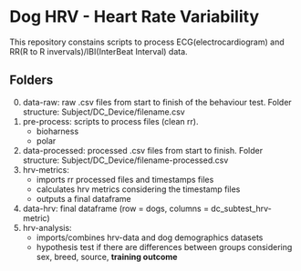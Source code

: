 # Dog HRV - Heart Rate Variability
This repository constains scripts to process ECG(electrocardiogram) and RR(R to R invervals)/IBI(InterBeat Interval) data. 

## Folders

0. data-raw: raw .csv files from start to finish of the behaviour test. Folder structure: Subject/DC_Device/filename.csv
1. pre-process: scripts to process files (clean rr). 
    - bioharness
    - polar
2. data-processed: processed .csv files from start to finish. Folder structure: Subject/DC_Device/filename-processed.csv
3. hrv-metrics: 
    - imports rr processed files and timestamps files
    - calculates hrv metrics considering the timestamp files 
    - outputs a final dataframe 
4. data-hrv: final dataframe (row = dogs, columns = dc_subtest_hrv-metric)
5. hrv-analysis: 
    - imports/combines hrv-data and dog demographics datasets 
    - hypothesis test if there are differences between groups considering sex, breed, source, **training outcome** 

